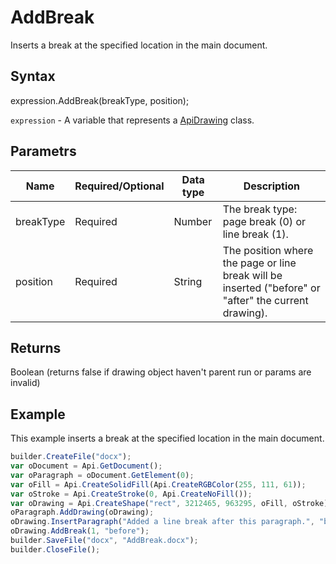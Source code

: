 # AddBreak

Inserts a break at the specified location in the main document.

## Syntax

expression.AddBreak(breakType, position);

`expression` - A variable that represents a [ApiDrawing](../ApiDrawing.md) class.

## Parametrs

| **Name** | **Required/Optional** | **Data type** | **Description** |
| ------------- | ------------- | ------------- | ------------- |
| breakType | Required | Number | The break type: page break (0) or line break (1). |
| position | Required | String | The position where the page or line break will be inserted ("before" or "after" the current drawing). |

## Returns

Boolean (returns false if drawing object haven't parent run or params are invalid)

## Example

This example inserts a break at the specified location in the main document.

```javascript
builder.CreateFile("docx");
var oDocument = Api.GetDocument();
var oParagraph = oDocument.GetElement(0);
var oFill = Api.CreateSolidFill(Api.CreateRGBColor(255, 111, 61));
var oStroke = Api.CreateStroke(0, Api.CreateNoFill());
var oDrawing = Api.CreateShape("rect", 3212465, 963295, oFill, oStroke);
oParagraph.AddDrawing(oDrawing);
oDrawing.InsertParagraph("Added a line break after this paragraph.", "before", false);
oDrawing.AddBreak(1, "before");
builder.SaveFile("docx", "AddBreak.docx");
builder.CloseFile();
```